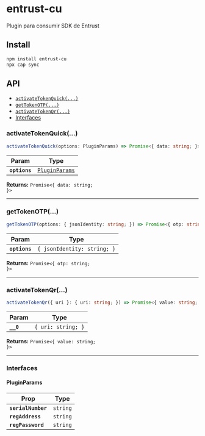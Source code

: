 # entrust-cu

Plugin para consumir SDK de Entrust
## Install

```bash
npm install entrust-cu
npx cap sync
```

## API

<docgen-index>

* [`activateTokenQuick(...)`](#activatetokenquick)
* [`getTokenOTP(...)`](#gettokenotp)
* [`activateTokenQr(...)`](#activatetokenqr)
* [Interfaces](#interfaces)

</docgen-index>

<docgen-api>
<!--Update the source file JSDoc comments and rerun docgen to update the docs below-->

### activateTokenQuick(...)

```typescript
activateTokenQuick(options: PluginParams) => Promise<{ data: string; }>
```

| Param         | Type                                                  |
| ------------- | ----------------------------------------------------- |
| **`options`** | <code><a href="#pluginparams">PluginParams</a></code> |

**Returns:** <code>Promise&lt;{ data: string; }&gt;</code>

--------------------


### getTokenOTP(...)

```typescript
getTokenOTP(options: { jsonIdentity: string; }) => Promise<{ otp: string; }>
```

| Param         | Type                                   |
| ------------- | -------------------------------------- |
| **`options`** | <code>{ jsonIdentity: string; }</code> |

**Returns:** <code>Promise&lt;{ otp: string; }&gt;</code>

--------------------


### activateTokenQr(...)

```typescript
activateTokenQr({ uri }: { uri: string; }) => Promise<{ value: string; }>
```

| Param     | Type                          |
| --------- | ----------------------------- |
| **`__0`** | <code>{ uri: string; }</code> |

**Returns:** <code>Promise&lt;{ value: string; }&gt;</code>

--------------------


### Interfaces


#### PluginParams

| Prop               | Type                |
| ------------------ | ------------------- |
| **`serialNumber`** | <code>string</code> |
| **`regAddress`**   | <code>string</code> |
| **`regPassword`**  | <code>string</code> |

</docgen-api>

